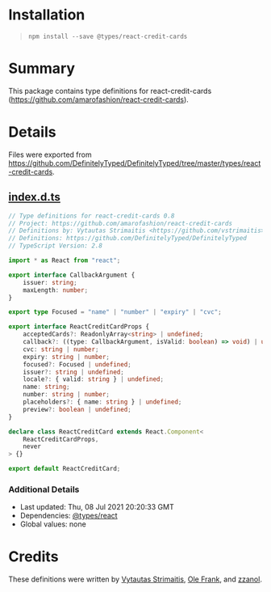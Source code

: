 # Installation
> `npm install --save @types/react-credit-cards`

# Summary
This package contains type definitions for react-credit-cards (https://github.com/amarofashion/react-credit-cards).

# Details
Files were exported from https://github.com/DefinitelyTyped/DefinitelyTyped/tree/master/types/react-credit-cards.
## [index.d.ts](https://github.com/DefinitelyTyped/DefinitelyTyped/tree/master/types/react-credit-cards/index.d.ts)
````ts
// Type definitions for react-credit-cards 0.8
// Project: https://github.com/amarofashion/react-credit-cards
// Definitions by: Vytautas Strimaitis <https://github.com/vstrimaitis>, Ole Frank <https://github.com/olefrank>, zzanol <https://github.com/zzanol>
// Definitions: https://github.com/DefinitelyTyped/DefinitelyTyped
// TypeScript Version: 2.8

import * as React from "react";

export interface CallbackArgument {
    issuer: string;
    maxLength: number;
}

export type Focused = "name" | "number" | "expiry" | "cvc";

export interface ReactCreditCardProps {
    acceptedCards?: ReadonlyArray<string> | undefined;
    callback?: ((type: CallbackArgument, isValid: boolean) => void) | undefined;
    cvc: string | number;
    expiry: string | number;
    focused?: Focused | undefined;
    issuer?: string | undefined;
    locale?: { valid: string } | undefined;
    name: string;
    number: string | number;
    placeholders?: { name: string } | undefined;
    preview?: boolean | undefined;
}

declare class ReactCreditCard extends React.Component<
    ReactCreditCardProps,
    never
> {}

export default ReactCreditCard;

````

### Additional Details
 * Last updated: Thu, 08 Jul 2021 20:20:33 GMT
 * Dependencies: [@types/react](https://npmjs.com/package/@types/react)
 * Global values: none

# Credits
These definitions were written by [Vytautas Strimaitis](https://github.com/vstrimaitis), [Ole Frank](https://github.com/olefrank), and [zzanol](https://github.com/zzanol).
